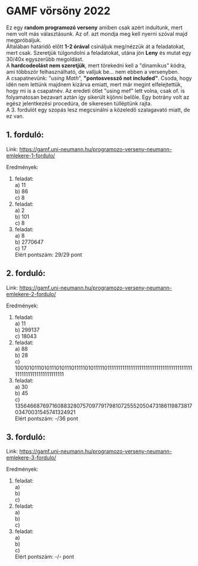 # GAMF vörsöny 2022
Ez egy **random programozó verseny** amiben csak azért indultunk, mert nem volt más választásunk. Az of. azt mondja meg kell nyerni szóval majd megpróbáljuk.  
Általában határidő előtt **__1-2 órával__** csináljuk meg/nézzük át a feladatokat, mert csak.
Szeretjük túlgondolni a feladatokat, utána jön **Leny** és mutat egy 30/40x egyszerűbb megoldást.  
A __hardcodeolást nem szeretjük__, mert törekedni kell a "dinamikus" kódra, ami többször felhasználható, de valljuk be... nem ebben a versenyben.  
A csapatnevünk: "_using Math_", **"pontosvessző not included"**. Csoda, hogy idén nem lettünk majdnem kizárva emiatt, mert már megint elfelejtettük, hogy mi is a csapatnév.
Az eredeti ötlet "using mef" lett volna, csak of. is folyamatosan bezavart aztán így sikerült kijönni belőle. Egy botrány volt az egész jelentkezési procedúra, de sikeresen túlléptünk rajta.  
A 3. fordulót egy szopás lesz megcsinálni a közeledő szalagavató miatt, de ez van.
## 1. forduló:
Link: https://gamf.uni-neumann.hu/programozo-verseny-neumann-emlekere-1-fordulo/

Eredmények:
1. feladat:  
  a) 11  
  b) 86  
  c) 8  
2. feladat:  
  a) 2  
  b) 101  
  c) 8  
3. feladat:  
  a) 8  
  b) 2770647  
  c) 17  
Elért pontszám: 29/29 pont

## 2. forduló:
Link: https://gamf.uni-neumann.hu/programozo-verseny-neumann-emlekere-2-fordulo/

Eredmények:
1. feladat:  
  a) 11  
  b) 299137  
  c) 18043  
2. feladat:  
  a) 88  
  b) 28  
  c) 1001010111010111010111011111010111110111111111111111111111111111111111111111111111111111111111111111  
3. feladat:  
  a) 30  
  b) 45  
  c) 1356466876971608832807570977917981072555205047318611987381703470031545741324921  
Elért pontszám: -/36 pont

## 3. forduló:
Link: https://gamf.uni-neumann.hu/programozo-verseny-neumann-emlekere-3-fordulo/  

Eredmények:
1. feladat:  
  a)  
  b)  
  c)  
2. feladat:  
  a)  
  b)  
  c)  
3. feladat:  
  a)  
  b)  
  c)  
Elért pontszám: -/- pont